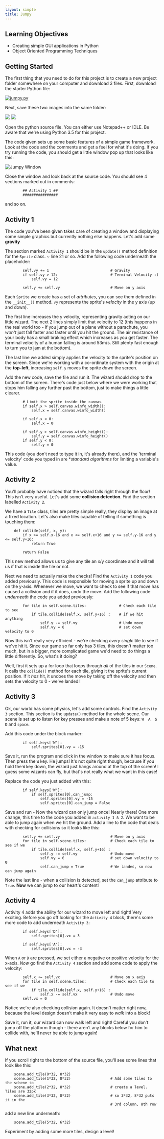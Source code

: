 ```yaml
---
layout: simple
title: Jumpy
---
```


## Learning Objectives

* Creating simple GUI applications in Python
* Object Oriented Programming Techniques

## Getting Started

The first thing that you need to do for this project is to create a new project folder somewhere on your computer and download 3 files. First, download the starter Python file:

[![jumpy.py](resources/pyicon.gif)](resources/jumpy.py)
    
Next, save these two images into the same folder:

<img class="inline" src="resources/sprite_01.gif"> <img class="inline" src="resources/tile_01.gif">
    
Open the python source file. You can either use Notepad++ or IDLE. Be aware that we're using Python 3.5 for this project.

The code given sets up some basic features of a simple game framework. Look at the code and the comments and get a feel for what it's doing. If you try running the code, you should get a little window pop up that looks like this:

![Jumpy Window](resources/01-jumpy-window.png)

Close the window and look back at the source code. You should see 4 sections marked out in comments:

```     ################
        ## Activity 1 ##
        ################
```

and so on.

## Activity 1

The code you've been given takes care of creating a window and displaying some simple graphics but currently nothing else happens. Let's add some **gravity**

The section marked `Activity 1` should be in the `update()` method definition for the `Sprite` class. ~ line 21 or so. Add the following code underneath the placeholder:

```
        self.vy += 1                            # Gravity
        if self.vy > 12:                        # Terminal Velocity :)
            self.vy = 12
        
        self.y += self.vy                       # Move on y axis
```

Each `Sprite` we create has a set of *attributes*, you can see them defined in the `__init__()` method. `vy` represents the sprite's *velocity* in the y axis (up and down).

The first line increases the y velocity, representing gravity acting on our little wizard. The next 2 lines simply limit that velocity to 12 (this happens in the real world too - if you jump out of a plane without a parachute, you *won't* just fall faster and faster until you hit the ground. The air resistance of your body has a small braking effect which increases as you get faster. The terminal velocity of a human falling is around 53m/s. Still plenty fast enough to turn you to jam at the bottom).

The last line we added simply applies the velocity to the sprite's position on the screen. Since we're working with a co-ordinate system with the origin at the **top-left**, increasing `self.y` moves the sprite *down* the screen.

Add the new code, save the file and run it. The wizard should drop to the bottom of the screen. There's code just below where we were working that stops him falling any further past the bottom, just to make things a little clearer.

```
        # Limit the sprite inside the canvas
        if self.x > self.canvas.winfo_width(): 
            self.x = self.canvas.winfo_width()
            
        if self.x < 0:
            self.x = 0
            
        if self.y > self.canvas.winfo_height():
            self.y = self.canvas.winfo_height()
        if self.y < 0:
            self.y = 0
```

This code (you don't need to type it in, it's already there), and the 'terminal velocity' code you typed in are **standard algorithms* for limiting a variable's value.

## Activity 2

You'll probably have noticed that the wizard falls right through the floor! This isn't very useful. Let's add some **collision detection**. Find the section labelled `Activity 2`.

We have a `Tile` class, tiles are pretty simple really, they display an image at a fixed location. Let's also make tiles capable of telling if something is touching them:

```
    def collide(self, x, y):
        if x >= self.x-16 and x <= self.x+16 and y >= self.y-16 and y <= self.y+16:
            return True
        
        return False
```

This new method allows us to give any tile an x/y coordinate and it will tell us if that is inside the tile or not.

Next we need to actually make the checks! Find the `Activity 1` code you added previously. This code is responsible for moving a sprite up and down on the y-axis. Whenever we move, we want to check to see if that move has caused a collision and if it does, undo the move. Add the following code *underneath* the code you added previously:

```
        for tile in self.scene.tiles:               # Check each tile to see
            if tile.collide(self.x, self.y+16) :    # if we hit anything
                self.y -= self.vy                   # Undo move
                self.vy = 0                         # set down velocity to 0
```

Now this isn't really very efficient - we're checking *every single* tile to see if we've hit it. Since our game so far only has 3 tiles, this doesn't matter too much, but in a bigger, more complicated game we'd need to do things a little differently. So, what's it doing?

Well, first it sets up a for loop that loops through *all* of the tiles in our `Scene`. It calls the `collide()` method for each tile, giving it the sprite's current position. If it *has* hit, it undoes the move by taking off the velocity and then sets the velocity to 0 - we've landed!

## Activity 3

Ok, our world has some physics, let's add some controls. Find the `Activity 3` section. This section is the `update()` method for the whole scene. Our scene is set up to listen for key presses and make a note of 5 keys: ` W  A  S  D ` and ` space `.

Add this code under the block marker:

```
        if self.keys['W']:
            self.sprites[0].vy = -15
```

Save it, run the program and click in the window to make sure it has focus. Then press the `W` key. He jumps! It's not quite right though, because if you hold the `W` key down, the wizard just hangs around at the top of the screen! I guess some wizards can fly, but that's not really what we want in this case!

Replace the code you just added with this:

```
        if self.keys['W']:
            if self.sprites[0].can_jump:
                self.sprites[0].vy = -15
                self.sprites[0].can_jump = False
```

Save and run - Now the wizard can only jump once! Nearly there! One more change, this time to the code you added in `activity 1 & 2`. We want to be able to jump again when we hit the ground. Add a line to the code that deals with checking for collisions so it looks like this:

```
        self.y += self.vy                       # Move on y axis
        for tile in self.scene.tiles:           # Check each tile to see if we
            if tile.collide(self.x, self.y+16) :
                self.y -= self.vy               # Undo move
                self.vy = 0                     # set down velocity to 0
                self.can_jump = True            # We landed, so now can jump again
```

Note the last line - when a collision is detected, set the `can_jump` attribute to `True`. **Now** we can jump to our heart's content!

## Activity 4

Activity 4 adds the ability for our wizard to move left and right! Very exciting. Before you go off looking for the `Activity 4` block, there's some more code to add underneath `Activity 3`:

```
        if self.keys['D']:
            self.sprites[0].vx = 3
            
        if self.keys['A']:
            self.sprites[0].vx = -3
```

When `A` or `D` are pressed, we set either a negative or positive velocity for the x-axis. *Now* go find the `Activity 4` section and add some code to apply the velocity:

```
        self.x += self.vx                       # Move on x axis
        for tile in self.scene.tiles:           # Check each tile to see if we
            if tile.collide(self.x, self.y+16) :
                self.x -= self.vx               # Undo move
        self.vx = 0
```

Notice we're also checking collision again. It doesn't matter right now, because the level design doesn't make it very easy to *walk* into a block!

Save it, run it, our wizard can now walk left and right! Careful you don't jump off the platform though - there aren't any blocks below for him to collide with, he'll never be able to jump again!

## What next

If you scroll right to the bottom of the source file, you'll see some lines that look like this:

```
    scene.add_tile(0*32, 8*32)
    scene.add_tile(1*32, 8*32)                  # Add some tiles to the schene to
    scene.add_tile(2*32, 8*32)                  # create a level. Tiles are 32px
    scene.add_tile(3*32, 8*32)                  # so 3*32, 8*32 puts it in the
                                                # 3rd column, 8th row
```

add a new line underneath:

```
    scene.add_tile(5*32, 6*32)
```

Experiment by adding some more tiles, design a level!